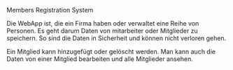 Members Registration System

Die WebApp ist, die ein Firma haben oder verwaltet eine Reihe von Personen. Es geht darum Daten von mitarbeiter oder Mitglieder zu speichern. So sind die Daten in Sicherheit und 
können nicht verloren gehen.

Ein Mitglied kann hinzugefügt oder gelöscht werden. Man kann auch die Daten von einer Mitglied bearbeiten und alle Mitglieder ansehen.


